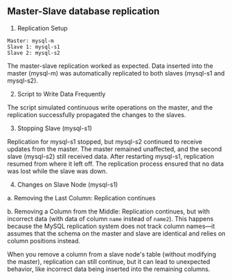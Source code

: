 ## Master-Slave database replication
1. Replication Setup
```
Master: mysql-m
Slave 1: mysql-s1
Slave 2: mysql-s2
```
The master-slave replication worked as expected. Data inserted into the master (mysql-m) was automatically replicated to both slaves (mysql-s1 and mysql-s2).

2. Script to Write Data Frequently

The script simulated continuous write operations on the master, and the replication successfully propagated the changes to the slaves.

3. Stopping Slave (mysql-s1)

Replication for mysql-s1 stopped, but mysql-s2 continued to receive updates from the master.
The master remained unaffected, and the second slave (mysql-s2) still received data.
After restarting mysql-s1, replication resumed from where it left off. The replication process ensured that no data was lost while the slave was down.

4. Changes on Slave Node (mysql-s1)

a. Removing the Last Column: Replication continues

b. Removing a Column from the Middle: Replication continues, but with incorrect data (with data of column `name` instead of `name2`). This happens because the MySQL replication system does not track column names—it assumes that the schema on the master and slave are identical and relies on column positions instead.

When you remove a column from a slave node's table (without modifying the master), replication can still continue, but it can lead to unexpected behavior, like incorrect data being inserted into the remaining columns.
